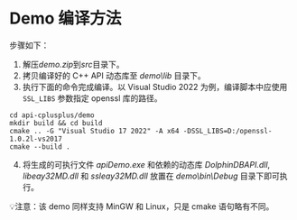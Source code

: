 # Demo 编译方法

步骤如下：

1. 解压*demo.zip*到*src*目录下。
2. 拷贝编译好的 C++ API 动态库至 *demo\lib* 目录下。
3. 执行下面的命令完成编译。以 Visual Studio 2022 为例，编译脚本中应使用 `SSL_LIBS` 参数指定 openssl 库的路径。
```
cd api-cplusplus/demo
mkdir build && cd build
cmake .. -G "Visual Studio 17 2022" -A x64 -DSSL_LIBS=D:/openssl-1.0.2l-vs2017
cmake --build .
```
4. 将生成的可执行文件 *apiDemo.exe* 和依赖的动态库 *DolphinDBAPI.dll*, *libeay32MD.dll* 和 *ssleay32MD.dll* 放置在 *demo\bin\Debug* 目录下即可执行。

💡注意：该 demo 同样支持 MinGW 和 Linux，只是 cmake 语句略有不同。
